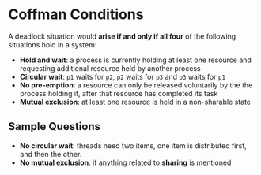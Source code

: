 # Coffman Conditions

A deadlock situation would **arise if and only if all four** of the
following situations hold in a system:

- **Hold and wait**: a process is currently holding at least one resource
  and requesting additional resource held by another process
- **Circular wait**: `p1` waits for `p2`, `p2` waits for `p3` and `p3`
  waits for `p1`
- **No pre-emption**: a resource can only be released voluntarily by the
  the process holding it, after that resource has completed its task
- **Mutual exclusion**: at least one resource is held in a non-sharable
  state

## Sample Questions

- **No circular wait**: threads need two items, one item is distributed first,
  and then the other.
- **No mutual exclusion**: if anything related to **sharing** is mentioned
